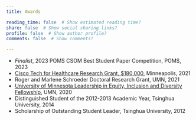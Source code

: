 ```yaml
---
title: Awards

reading_time: false  # Show estimated reading time?
share: false  # Show social sharing links?
profile: false  # Show author profile?
comments: false  # Show comments?

---
```

- *Finalist*, 2023 POMS CSOM Best Student Paper Competition, POMS, 2023
- [Cisco Tech for Healthcare Research Grant, $180,000](https://research.umn.edu/inquiry/post/collaboration-cisco-explores-frontier-data-technologies), Minneapolis, 2021
- Roger and Marlene Schroeder Doctoral Research Grant, UMN, 2021
- [University of Minnesota Leadership in Equity, Inclusion and Diversity Fellowship](https://grad.umn.edu/news-events/news-overview/announcing-2020-2021-leadership-equity-inclusion-and-diversity-leid), UMN, 2020
- Distinguished Student of the 2012-2013 Academic Year, Tsinghua University, 2014
- Scholarship of Outstanding Student Leader, Tsinghua University, 2012